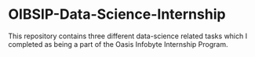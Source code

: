 # OIBSIP-Data-Science-Internship

This repository contains three different data-science related tasks which I completed as being a part of the Oasis Infobyte Internship Program.